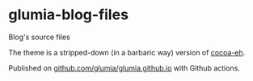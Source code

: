 # glumia-blog-files
Blog's source files

The theme is a stripped-down (in a barbaric way) version of
[cocoa-eh](https://github.com/mtn/cocoa-eh-hugo-theme).

Published on [github.com/glumia/glumia.github.io](
https://github.com/glumia/glumia.github.io) with Github actions.
